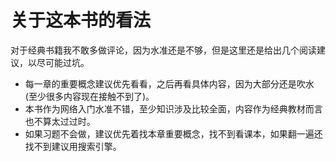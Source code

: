 # 关于这本书的看法
对于经典书籍我不敢多做评论，因为水准还是不够，但是这里还是给出几个阅读建议，以尽可能过坑。
+ 每一章的重要概念建议优先看看，之后再看具体内容，因为大部分还是吹水(至少很多内容现在接触不到了)。
+ 本书作为网络入门水准不错，至少知识涉及比较全面，内容作为经典教材而言也不算太过过时。
+ 如果习题不会做，建议优先着找本章重要概念，找不到看课本，如果翻一遍还找不到建议用搜索引擎。